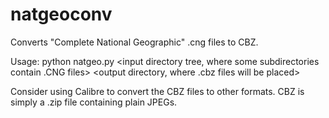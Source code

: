 # natgeoconv
Converts "Complete National Geographic" .cng files to CBZ.

Usage: python natgeo.py <input directory tree, where some subdirectories contain .CNG files> <output directory, where .cbz files will be placed>

Consider using Calibre to convert the CBZ files to other formats. CBZ is simply a .zip file containing plain JPEGs.
